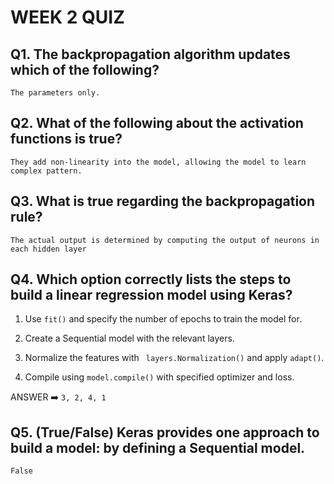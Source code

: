 # WEEK 2 QUIZ

## Q1. The backpropagation algorithm updates which of the following?
`The parameters only.`

## Q2. What of the following about the activation functions is true? 

`They add non-linearity into the model, allowing the model to learn complex pattern.` 

## Q3. What is true regarding the backpropagation rule? 
`The actual output is determined by computing the output of neurons in each hidden layer `

## Q4. Which option correctly lists the steps to build a linear regression model using Keras?
1. Use `fit()` and specify the number of epochs to train the model for.

2. Create a Sequential model with the relevant layers.

3. Normalize the features with ` layers.Normalization()` and apply `adapt()`.

4. Compile using `model.compile()` with specified optimizer and loss.

ANSWER ➡️ `3, 2, 4, 1`

## Q5. (True/False) Keras provides one approach to build a model: by defining a Sequential model. 
`False`
